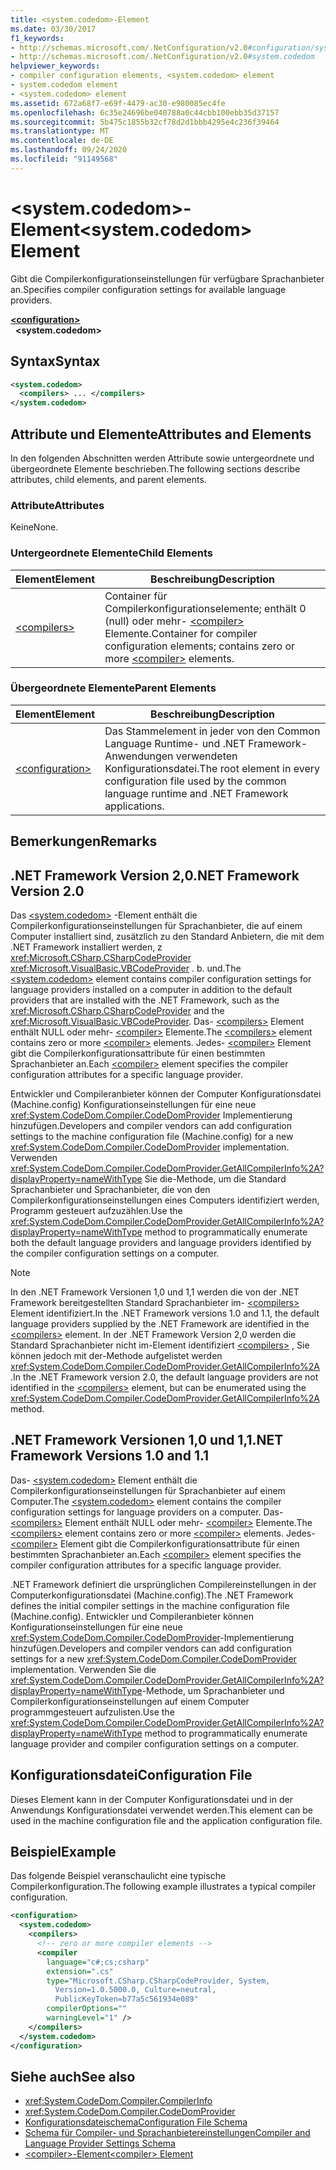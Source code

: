 ```yaml
---
title: <system.codedom>-Element
ms.date: 03/30/2017
f1_keywords:
- http://schemas.microsoft.com/.NetConfiguration/v2.0#configuration/system.codedom
- http://schemas.microsoft.com/.NetConfiguration/v2.0#system.codedom
helpviewer_keywords:
- compiler configuration elements, <system.codedom> element
- system.codedom element
- <system.codedom> element
ms.assetid: 672a68f7-e69f-4479-ac30-e980085ec4fe
ms.openlocfilehash: 6c35e24696be040788a0c44cbb100ebb35d37157
ms.sourcegitcommit: 5b475c1855b32cf78d2d1bbb4295e4c236f39464
ms.translationtype: MT
ms.contentlocale: de-DE
ms.lasthandoff: 09/24/2020
ms.locfileid: "91149568"
---
```

# <a name="systemcodedom-element"></a><span data-ttu-id="e372f-102">\<system.codedom>-Element</span><span class="sxs-lookup"><span data-stu-id="e372f-102">\<system.codedom> Element</span></span>

<span data-ttu-id="e372f-103">Gibt die Compilerkonfigurationseinstellungen für verfügbare Sprachanbieter an.</span><span class="sxs-lookup"><span data-stu-id="e372f-103">Specifies compiler configuration settings for available language providers.</span></span>  
  
[**\<configuration>**](../configuration-element.md)  
&nbsp;&nbsp;**\<system.codedom>**  
  
## <a name="syntax"></a><span data-ttu-id="e372f-104">Syntax</span><span class="sxs-lookup"><span data-stu-id="e372f-104">Syntax</span></span>  
  
```xml  
<system.codedom>  
  <compilers> ... </compilers>  
</system.codedom>  
```  
  
## <a name="attributes-and-elements"></a><span data-ttu-id="e372f-105">Attribute und Elemente</span><span class="sxs-lookup"><span data-stu-id="e372f-105">Attributes and Elements</span></span>  

 <span data-ttu-id="e372f-106">In den folgenden Abschnitten werden Attribute sowie untergeordnete und übergeordnete Elemente beschrieben.</span><span class="sxs-lookup"><span data-stu-id="e372f-106">The following sections describe attributes, child elements, and parent elements.</span></span>  
  
### <a name="attributes"></a><span data-ttu-id="e372f-107">Attribute</span><span class="sxs-lookup"><span data-stu-id="e372f-107">Attributes</span></span>  

 <span data-ttu-id="e372f-108">Keine</span><span class="sxs-lookup"><span data-stu-id="e372f-108">None.</span></span>  
  
### <a name="child-elements"></a><span data-ttu-id="e372f-109">Untergeordnete Elemente</span><span class="sxs-lookup"><span data-stu-id="e372f-109">Child Elements</span></span>  
  
|<span data-ttu-id="e372f-110">Element</span><span class="sxs-lookup"><span data-stu-id="e372f-110">Element</span></span>|<span data-ttu-id="e372f-111">Beschreibung</span><span class="sxs-lookup"><span data-stu-id="e372f-111">Description</span></span>|  
|-------------|-----------------|  
|[\<compilers>](compilers-element.md)|<span data-ttu-id="e372f-112">Container für Compilerkonfigurationselemente; enthält 0 (null) oder mehr- [\<compiler>](compiler-element.md) Elemente.</span><span class="sxs-lookup"><span data-stu-id="e372f-112">Container for compiler configuration elements; contains zero or more [\<compiler>](compiler-element.md) elements.</span></span>|  
  
### <a name="parent-elements"></a><span data-ttu-id="e372f-113">Übergeordnete Elemente</span><span class="sxs-lookup"><span data-stu-id="e372f-113">Parent Elements</span></span>  
  
|<span data-ttu-id="e372f-114">Element</span><span class="sxs-lookup"><span data-stu-id="e372f-114">Element</span></span>|<span data-ttu-id="e372f-115">Beschreibung</span><span class="sxs-lookup"><span data-stu-id="e372f-115">Description</span></span>|  
|-------------|-----------------|  
|[\<configuration>](../configuration-element.md)|<span data-ttu-id="e372f-116">Das Stammelement in jeder von den Common Language Runtime- und .NET Framework-Anwendungen verwendeten Konfigurationsdatei.</span><span class="sxs-lookup"><span data-stu-id="e372f-116">The root element in every configuration file used by the common language runtime and .NET Framework applications.</span></span>|  
  
## <a name="remarks"></a><span data-ttu-id="e372f-117">Bemerkungen</span><span class="sxs-lookup"><span data-stu-id="e372f-117">Remarks</span></span>  
  
## <a name="net-framework-version-20"></a><span data-ttu-id="e372f-118">.NET Framework Version 2,0</span><span class="sxs-lookup"><span data-stu-id="e372f-118">.NET Framework Version 2.0</span></span>  

 <span data-ttu-id="e372f-119">Das [\<system.codedom>](system-codedom-element.md) -Element enthält die Compilerkonfigurationseinstellungen für Sprachanbieter, die auf einem Computer installiert sind, zusätzlich zu den Standard Anbietern, die mit dem .NET Framework installiert werden, z <xref:Microsoft.CSharp.CSharpCodeProvider> <xref:Microsoft.VisualBasic.VBCodeProvider> . b. und.</span><span class="sxs-lookup"><span data-stu-id="e372f-119">The [\<system.codedom>](system-codedom-element.md) element contains compiler configuration settings for language providers installed on a computer in addition to the default providers that are installed with the .NET Framework, such as the <xref:Microsoft.CSharp.CSharpCodeProvider> and the <xref:Microsoft.VisualBasic.VBCodeProvider>.</span></span> <span data-ttu-id="e372f-120">Das- [\<compilers>](compilers-element.md) Element enthält NULL oder mehr- [\<compiler>](compiler-element.md) Elemente.</span><span class="sxs-lookup"><span data-stu-id="e372f-120">The [\<compilers>](compilers-element.md) element contains zero or more [\<compiler>](compiler-element.md) elements.</span></span> <span data-ttu-id="e372f-121">Jedes- [\<compiler>](compiler-element.md) Element gibt die Compilerkonfigurationsattribute für einen bestimmten Sprachanbieter an.</span><span class="sxs-lookup"><span data-stu-id="e372f-121">Each [\<compiler>](compiler-element.md) element specifies the compiler configuration attributes for a specific language provider.</span></span>  
  
 <span data-ttu-id="e372f-122">Entwickler und Compileranbieter können der Computer Konfigurationsdatei (Machine.config) Konfigurationseinstellungen für eine neue <xref:System.CodeDom.Compiler.CodeDomProvider> Implementierung hinzufügen.</span><span class="sxs-lookup"><span data-stu-id="e372f-122">Developers and compiler vendors can add configuration settings to the machine configuration file (Machine.config) for a new <xref:System.CodeDom.Compiler.CodeDomProvider> implementation.</span></span> <span data-ttu-id="e372f-123">Verwenden <xref:System.CodeDom.Compiler.CodeDomProvider.GetAllCompilerInfo%2A?displayProperty=nameWithType> Sie die-Methode, um die Standard Sprachanbieter und Sprachanbieter, die von den Compilerkonfigurationseinstellungen eines Computers identifiziert werden, Programm gesteuert aufzuzählen.</span><span class="sxs-lookup"><span data-stu-id="e372f-123">Use the <xref:System.CodeDom.Compiler.CodeDomProvider.GetAllCompilerInfo%2A?displayProperty=nameWithType> method to programmatically enumerate both the default language providers and language providers identified by the compiler configuration settings on a computer.</span></span>  
  
> [!NOTE]
> <span data-ttu-id="e372f-124">In den .NET Framework Versionen 1,0 und 1,1 werden die von der .NET Framework bereitgestellten Standard Sprachanbieter im- [\<compilers>](compilers-element.md) Element identifiziert.</span><span class="sxs-lookup"><span data-stu-id="e372f-124">In the .NET Framework versions 1.0 and 1.1, the default language providers supplied by the .NET Framework are identified in the [\<compilers>](compilers-element.md) element.</span></span> <span data-ttu-id="e372f-125">In der .NET Framework Version 2,0 werden die Standard Sprachanbieter nicht im-Element identifiziert [\<compilers>](compilers-element.md) , Sie können jedoch mit der-Methode aufgelistet werden <xref:System.CodeDom.Compiler.CodeDomProvider.GetAllCompilerInfo%2A> .</span><span class="sxs-lookup"><span data-stu-id="e372f-125">In the .NET Framework version 2.0, the default language providers are not identified in the [\<compilers>](compilers-element.md) element, but can be enumerated using the <xref:System.CodeDom.Compiler.CodeDomProvider.GetAllCompilerInfo%2A> method.</span></span>  
  
## <a name="net-framework-versions-10-and-11"></a><span data-ttu-id="e372f-126">.NET Framework Versionen 1,0 und 1,1</span><span class="sxs-lookup"><span data-stu-id="e372f-126">.NET Framework Versions 1.0 and 1.1</span></span>  

 <span data-ttu-id="e372f-127">Das- [\<system.codedom>](system-codedom-element.md) Element enthält die Compilerkonfigurationseinstellungen für Sprachanbieter auf einem Computer.</span><span class="sxs-lookup"><span data-stu-id="e372f-127">The [\<system.codedom>](system-codedom-element.md) element contains the compiler configuration settings for language providers on a computer.</span></span> <span data-ttu-id="e372f-128">Das- [\<compilers>](compilers-element.md) Element enthält NULL oder mehr- [\<compiler>](compiler-element.md) Elemente.</span><span class="sxs-lookup"><span data-stu-id="e372f-128">The [\<compilers>](compilers-element.md) element contains zero or more [\<compiler>](compiler-element.md) elements.</span></span> <span data-ttu-id="e372f-129">Jedes- [\<compiler>](compiler-element.md) Element gibt die Compilerkonfigurationsattribute für einen bestimmten Sprachanbieter an.</span><span class="sxs-lookup"><span data-stu-id="e372f-129">Each [\<compiler>](compiler-element.md) element specifies the compiler configuration attributes for a specific language provider.</span></span>  
  
 <span data-ttu-id="e372f-130">.NET Framework definiert die ursprünglichen Compilereinstellungen in der Computerkonfigurationsdatei (Machine.config).</span><span class="sxs-lookup"><span data-stu-id="e372f-130">The .NET Framework defines the initial compiler settings in the machine configuration file (Machine.config).</span></span> <span data-ttu-id="e372f-131">Entwickler und Compileranbieter können Konfigurationseinstellungen für eine neue <xref:System.CodeDom.Compiler.CodeDomProvider>-Implementierung hinzufügen.</span><span class="sxs-lookup"><span data-stu-id="e372f-131">Developers and compiler vendors can add configuration settings for a new <xref:System.CodeDom.Compiler.CodeDomProvider> implementation.</span></span> <span data-ttu-id="e372f-132">Verwenden Sie die <xref:System.CodeDom.Compiler.CodeDomProvider.GetAllCompilerInfo%2A?displayProperty=nameWithType>-Methode, um Sprachanbieter und Compilerkonfigurationseinstellungen auf einem Computer programmgesteuert aufzulisten.</span><span class="sxs-lookup"><span data-stu-id="e372f-132">Use the <xref:System.CodeDom.Compiler.CodeDomProvider.GetAllCompilerInfo%2A?displayProperty=nameWithType> method to programmatically enumerate language provider and compiler configuration settings on a computer.</span></span>  
  
## <a name="configuration-file"></a><span data-ttu-id="e372f-133">Konfigurationsdatei</span><span class="sxs-lookup"><span data-stu-id="e372f-133">Configuration File</span></span>  

 <span data-ttu-id="e372f-134">Dieses Element kann in der Computer Konfigurationsdatei und in der Anwendungs Konfigurationsdatei verwendet werden.</span><span class="sxs-lookup"><span data-stu-id="e372f-134">This element can be used in the machine configuration file and the application configuration file.</span></span>  
  
## <a name="example"></a><span data-ttu-id="e372f-135">Beispiel</span><span class="sxs-lookup"><span data-stu-id="e372f-135">Example</span></span>  

 <span data-ttu-id="e372f-136">Das folgende Beispiel veranschaulicht eine typische Compilerkonfiguration.</span><span class="sxs-lookup"><span data-stu-id="e372f-136">The following example illustrates a typical compiler configuration.</span></span>  
  
```xml  
<configuration>  
  <system.codedom>  
    <compilers>  
      <!-- zero or more compiler elements -->  
      <compiler
        language="c#;cs;csharp"  
        extension=".cs"  
        type="Microsoft.CSharp.CSharpCodeProvider, System,
          Version=1.0.5000.0, Culture=neutral,
          PublicKeyToken=b77a5c561934e089"  
        compilerOptions=""  
        warningLevel="1" />  
    </compilers>  
  </system.codedom>  
</configuration>  
```  
  
## <a name="see-also"></a><span data-ttu-id="e372f-137">Siehe auch</span><span class="sxs-lookup"><span data-stu-id="e372f-137">See also</span></span>

- <xref:System.CodeDom.Compiler.CompilerInfo>
- <xref:System.CodeDom.Compiler.CodeDomProvider>
- [<span data-ttu-id="e372f-138">Konfigurationsdateischema</span><span class="sxs-lookup"><span data-stu-id="e372f-138">Configuration File Schema</span></span>](../index.md)
- [<span data-ttu-id="e372f-139">Schema für Compiler- und Sprachanbietereinstellungen</span><span class="sxs-lookup"><span data-stu-id="e372f-139">Compiler and Language Provider Settings Schema</span></span>](index.md)
- [<span data-ttu-id="e372f-140">\<compiler>-Element</span><span class="sxs-lookup"><span data-stu-id="e372f-140">\<compiler> Element</span></span>](compiler-element.md)
